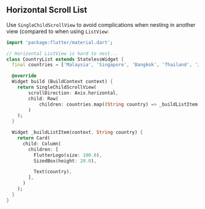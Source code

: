 ## Horizontal Scroll List

Use `SingleChildScrollView` to avoid complications when nesting in another view (compared to when using `ListView`:

```dart
import 'package:flutter/material.dart';

// Horizontal ListView is hard to nest...
class CountryList extends StatelessWidget {
  final countries = ['Malaysia', 'Singapore', 'Bangkok', 'Thailand', 'Japan', 'Korea', 'China'];

  @override
  Widget build (BuildContext context) {
    return SingleChildScrollView(
        scrollDirection: Axis.horizontal,
        child: Row(
            children: countries.map((String country) => _buildListItem(context, country)).toList()
        )
    );
  }

  Widget _buildListItem(context, String country) {
    return Card(
      child: Column(
        children: [
          FlutterLogo(size: 100.0),
          SizedBox(height: 20.0),

          Text(country),
        ],
      )
    );
  }
}
```
